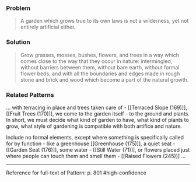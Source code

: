 ### Problem
>A garden which grows true to its own laws is not a wilderness, yet not entirely artificial either.

### Solution
>Grow grasses, mosses, bushes, flowers, and trees in a way which comes close to the way that they occur in nature: intermingled, without barriers between them, without bare earth, without formal flower beds, and with all the boundaries and edges made in rough stone and brick and wood which become a part of the natural growth.

### Related Patterns
... with terracing in place and trees taken care of - [[Terraced Slope (169)]], [[Fruit Trees (170)]], we come to the garden itself - to the ground and plants. In short, we must decide what kind of garden to have, what kind of plants to grow, what style of gardening is compatible with both artifice and nature.

Include no formal elements, except where something is specifically called for by function - like a greenhouse [[Greenhouse (175)]], a quiet seat - [[Garden Seat (176)]], some water - [[Still Water (71)]], or flowers placed just where people can touch them and smell them - [[Raised Flowers (245)]] ...

---
Reference for full-text of Pattern: p. 801 #high-confidence 